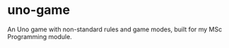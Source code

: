 # uno-game
An Uno game with non-standard rules and game modes, built for my MSc Programming module.
